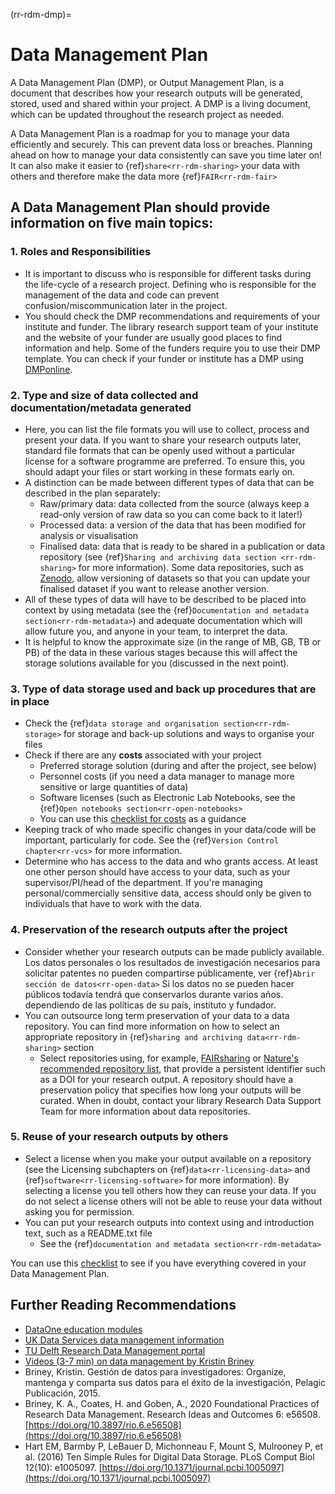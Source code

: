 (rr-rdm-dmp)=
# Data Management Plan

A Data Management Plan (DMP), or Output Management Plan, is a document that describes how your research outputs will be generated, stored, used and shared within your project. A DMP is a living document, which can be updated throughout the research project as needed.

A Data Management Plan is a roadmap for you to manage your data efficiently and securely. This can prevent data loss or breaches. Planning ahead on how to manage your data consistently can save you time later on! It can also make it easier to {ref}`share<rr-rdm-sharing>` your data with others and therefore make the data more {ref}`FAIR<rr-rdm-fair>`

## A Data Management Plan should provide information on five main topics:

### 1. Roles and Responsibilities
* It is important to discuss who is responsible for different tasks during the life-cycle of a research project. Defining who is responsible for the management of the data and code can prevent confusion/miscommunication later in the project.
* You should check the DMP recommendations and requirements of your institute and funder. The library research support team of your institute and the website of your funder are usually good places to find information and help. Some of the funders require you to use their DMP template. You can check if your funder or institute has a DMP using [DMPonline](https://dmponline.dcc.ac.uk/).

### 2. Type and size of data collected and documentation/metadata generated
* Here, you can list the file formats you will use to collect, process and present your data. If you want to share your research outputs later, standard file formats that can be openly used without a particular license for a software programme are preferred. To ensure this, you should adapt your files or start working in these formats early on.
* A distinction can be made between different types of data that can be described in the plan separately:
    * Raw/primary data: data collected from the source (always keep a read-only version of raw data so you can come back to it later!)
    * Processed data: a version of the data that has been modified for analysis or visualisation
    * Finalised data: data that is ready to be shared in a publication or data repository (see {ref}`Sharing and archiving data section <rr-rdm-sharing>` for more information). Some data repositories, such as [Zenodo](https://zenodo.org/), allow versioning of datasets so that you can update your finalised dataset if you want to release another version.
* All of these types of data will have to be described to be placed into context by using metadata (see the {ref}`Documentation and metadata section<rr-rdm-metadata>`) and adequate documentation which will allow future you, and anyone in your team, to interpret the data.
* It is helpful to know the approximate size (in the range of MB, GB, TB or PB) of the data in these various stages because this will affect the storage solutions available for you (discussed in the next point).

### 3. Type of data storage used and back up procedures that are in place
* Check the {ref}`data storage and organisation section<rr-rdm-storage>` for storage and back-up solutions and ways to organise your files
* Check if there are any **costs** associated with your project
    * Preferred storage solution (during and after the project, see below)
    * Personnel costs (if you need a data manager to manage more sensitive or large quantities of data)
    * Software licenses (such as Electronic Lab Notebooks, see the {ref}`Open notebooks section<rr-open-notebooks>`
    * You can use this [checklist for costs](https://www.ukdataservice.ac.uk/media/622368/costingtool.pdf) as a guidance
* Keeping track of who made specific changes in your data/code will be important, particularly for code. See the {ref}`Version Control chapter<rr-vcs>` for more information.
* Determine who has access to the data and who grants access. At least one other person should have access to your data, such as your supervisor/PI/head of the department. If you're managing personal/commercially sensitive data, access should only be given to individuals that have to work with the data.

### 4. Preservation of the research outputs after the project
* Consider whether your research outputs can be made publicly available. Los datos personales o los resultados de investigación necesarios para solicitar patentes no pueden compartirse públicamente, ver {ref}`Abrir sección de datos<rr-open-data>` Si los datos no se pueden hacer públicos todavía tendrá que conservarlos durante varios años. dependiendo de las políticas de su país, instituto y fundador.
* You can outsource long term preservation of your data to a data repository. You can find more information on how to select an appropriate repository in {ref}`sharing and archiving data<rr-rdm-sharing>` section
    * Select repositories using, for example, [FAIRsharing](https://fairsharing.org/) or [Nature's recommended repository list](https://www.springernature.com/gp/authors/research-data-policy/repositories/12327124), that provide a persistent identifier such as a DOI for your research output. A repository should have a preservation policy that specifies how long your outputs will be curated. When in doubt, contact your library Research Data Support Team for more information about data repositories.

### 5. Reuse of your research outputs by others
* Select a license when you make your output available on a repository (see the Licensing subchapters on {ref}`data<rr-licensing-data>` and {ref}`software<rr-licensing-software>` for more information). By selecting a license you tell others how they can reuse your data. If you do not select a license others will not be able to reuse your data without asking you for permission.
* You can put your research outputs into context using and introduction text, such as a README.txt file
    * See the {ref}`documentation and metadata section<rr-rdm-metadata>`

You can use this [checklist](https://ukdataservice.ac.uk/learning-hub/research-data-management/plan-to-share/checklist/) to see if you have everything covered in your Data Management Plan.

## Further Reading Recommendations

- [DataOne education modules](https://www.dataone.org/education-modules)
- [UK Data Services data management information](https://ukdataservice.ac.uk/learning-hub/research-data-management/)
- [TU Delft Research Data Management portal](https://www.tudelft.nl/en/library/research-data-management)
- [Videos (3-7 min) on data management by Kristin Briney](https://www.youtube.com/watch?v=K5_ocBG5xek&list=PLEor4jq8YPgK_sgEiAcpHZLw-62mufXus)
- Briney, Kristin. Gestión de datos para investigadores: Organize, mantenga y comparta sus datos para el éxito de la investigación, Pelagic Publicación, 2015.
- Briney, K. A., Coates, H. and Goben, A., 2020 Foundational Practices of Research Data Management. Research Ideas and Outcomes 6: e56508. [https://doi.org/10.3897/rio.6.e56508](https://doi.org/10.3897/rio.6.e56508)
- Hart EM, Barmby P, LeBauer D, Michonneau F, Mount S, Mulrooney P, et al. (2016) Ten Simple Rules for Digital Data Storage. PLoS Comput Biol 12(10): e1005097. [https://doi.org/10.1371/journal.pcbi.1005097](https://doi.org/10.1371/journal.pcbi.1005097)
